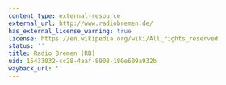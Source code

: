 ```yaml
---
content_type: external-resource
external_url: http://www.radiobremen.de/
has_external_license_warning: true
license: https://en.wikipedia.org/wiki/All_rights_reserved
status: ''
title: Radio Bremen (RB)
uid: 15433032-cc28-4aaf-8908-180e609a932b
wayback_url: ''
---
```

